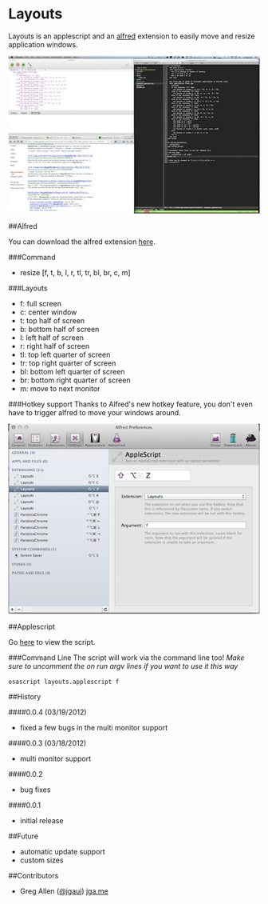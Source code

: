 # Layouts

Layouts is an applescript and an [alfred](http://www.alfredapp.com/) extension to easily move and resize application windows. 

![Example Layout](ui/layouts.jpg)

##Alfred

You can download the alfred extension [here](https://github.com/jgallen23/layouts/raw/master/dist/Layouts.alfredextension).

###Command
- resize [f, t, b, l, r, tl, tr, bl, br, c, m]

###Layouts
- f: full screen
- c: center window 
- t: top half of screen
- b: bottom half of screen
- l: left half of screen
- r: right half of screen
- tl: top left quarter of screen 
- tr: top right quarter of screen 
- bl: bottom left quarter of screen 
- br: bottom right quarter of screen 
- m: move to next monitor

###Hotkey support
Thanks to Alfred's new hotkey feature, you don't even have to trigger alfred to move your windows around.

![Hotkeys](ui/layouts-hotkeys.jpg)

##Applescript

Go [here](https://raw.github.com/jgallen23/layouts/master/layouts.applescript) to view the script.

###Command Line
The script will work via the command line too! *Make sure to uncomment the on run argv lines if you want to use it this way*

	osascript layouts.applescript f


##History

####0.0.4 (03/19/2012)
- fixed a few bugs in the multi monitor support

####0.0.3 (03/18/2012)
- multi monitor support

####0.0.2
- bug fixes

####0.0.1
- initial release

##Future
- automatic update support
- custom sizes

##Contributors
- Greg Allen ([@jgaui](http://twitter.com/jgaui)) [jga.me](http://jga.me)
